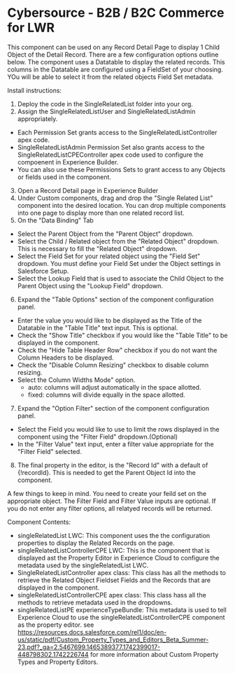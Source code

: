 # Cybersource - B2B / B2C Commerce for LWR
This component can be used on any Record Detail Page to display 1 Child Object of the Detail Record. 
There are a few configuration options outline below.
The component uses a Datatable to display the related records. This columns in the Datatable are configured using a FieldSet of your choosing. YOu will be able to select it from the related objects Field Set metadata.


Install instructions:
1. Deploy the code in the SingleRelatedList folder into your org.
2. Assign the SingleRelatedListUser and SingleRelatedListAdmin appropriately.
  -  Each Permission Set grants access to the SingleRelatedListController apex code.
  -  SingleRelatedListAdmin Permission Set also grants access to the SingleRelatedListCPEController apex code used to configure the compoenent in Experience Builder.
  -  You can also use these Permissions Sets to grant access to any Objects or fields used in the component.
3. Open a Record Detail page in Experience Builder
4. Under Custom components, drag and drop the "Single Related List" component into the desired location. You can drop multiple components into one page to display more than one related record list.
5. On the "Data Binding" Tab 
  - Select the Parent Object from the "Parent Object" dropdown.
  - Select the Child / Related object from the "Related Object" dropdown. This is necessary to fill the "Related Object" dropdown.
  - Select the Field Set for your related object using the "Field Set" dropdown. You must define your Field Set under the Object settings in Salesforce Setup.
  - Select the Lookup Field that is used to associate the Child Object to the Parent Object using the "Lookup Field" dropdown.
6. Expand the "Table Options" section of the component configuration panel.
  - Enter the value you would like to be displayed as the Title of the Datatable in the "Table Title" text input. This is optional.
  - Check the "Show Title" checkbox if you would like the "Table Title" to be displayed in the component.
  - Check the "Hide Table Header Row" checkbox if you do not want the Column Headers to be displayed.
  - Check the "Disable Column Resizing" checkbox to disable column resizing.
  - Select the Column Widths Mode" option. 
    - auto: columns will adjust automatically in the space allotted.
    - fixed: columns will divide equally in the space allotted.
7. Expand the "Option Filter" section of the component configuration panel.
  - Select the Field you would like to use to limit the rows displayed in the component using the "Filter Field" dropdown.(Optional)
  - In the "Filter Value" text input, enter a filter value appropriate for the "Filter Field" selected.
8. The final property in the editor, is the "Record Id" with a default of {!recordId}. This is needed to get the Parent Object Id into the component. 
  

A few things to keep in mind.
You need to create your feild set on the appropriate object.
The Filter Field and Filter Value inputs are optional. If you do not enter any filter options, all relatyed records will be returned. 


Component Contents:
- singleRelatedList LWC: This component uses the the configuration properties to display the Related Records on the page.
- singleRelatedListControllerCPE LWC: This is the component that is displayed ast the Property Editor in Experience Cloud to configure the metadata used by the singleRelatedList LWC.
- SingleRelatedListController apex class: This class has all the methods to retrieve the Related Object Fieldset Fields and the Records that are displayed in the component.
- singleRelatedListControllerCPE apex class: This class hass all the methods to retrieve metadata used in the dropdowns.
- singleRelatedListPE experienceTypeBundle: This metadata is used to tell Experience Cloud to use the singleRelatedListControllerCPE component as the property editor. see https://resources.docs.salesforce.com/rel1/doc/en-us/static/pdf/Custom_Property_Types_and_Editors_Beta_Summer-23.pdf?_ga=2.5467699.1465389377.1742399017-448798302.1742226744 for more information about Custom Property Types and Property Editors.